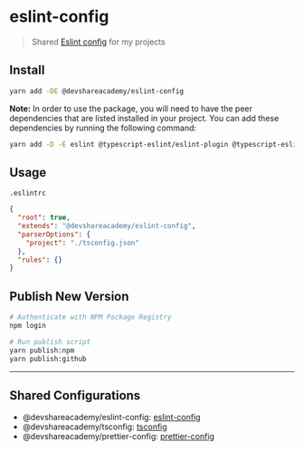 # eslint-config

> Shared [Eslint config](https://eslint.org/) for my projects

## Install

```bash
yarn add -DE @devshareacademy/eslint-config
```

**Note:** In order to use the package, you will need to have the peer dependencies that are listed installed in your project. You can add these dependencies by running the following command:

```bash
yarn add -D -E eslint @typescript-eslint/eslint-plugin @typescript-eslint/parser eslint-config-prettier eslint-plugin-prettier prettier
```

## Usage

`.eslintrc`

```json
{
  "root": true,
  "extends": "@devshareacademy/eslint-config",
  "parserOptions": {
    "project": "./tsconfig.json"
  },
  "rules": {}
}
```

## Publish New Version

```bash
# Authenticate with NPM Package Registry
npm login

# Run publish script
yarn publish:npm
yarn publish:github
```

---

## Shared Configurations

- @devshareacademy/eslint-config: [eslint-config](https://github.com/devshareacademy/eslint-config)
- @devshareacademy/tsconfig: [tsconfig](https://github.com/devshareacademy/tsconfig)
- @devshareacademy/prettier-config: [prettier-config](https://github.com/devshareacademy/prettier-config)

